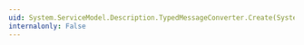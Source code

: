 ```yaml
---
uid: System.ServiceModel.Description.TypedMessageConverter.Create(System.Type,System.String,System.String)
internalonly: False
---
```

